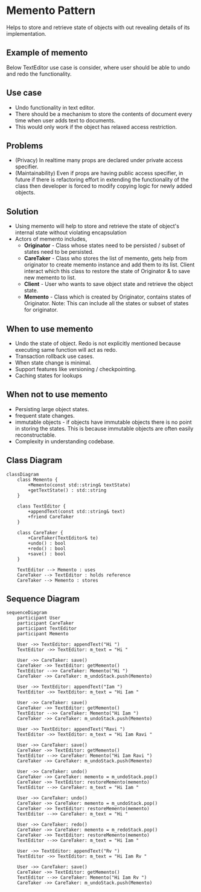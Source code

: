 # Memento Pattern
Helps to store and retrieve state of objects with out revealing details of its implementation.

## Example of memento
Below TextEditor use case is consider, where user should be able to undo and redo the functionality.

## Use case
- Undo functionality in text editor.
- There should be a mechanism to store the contents of document every time when user adds text to documents.
- This would only work if the object has relaxed access restriction.

## Problems
- (Privacy) In realtime many props are declared under private access specifier.
- (Maintainability) Even if props are having public access specifier, in future if there is refactoring effort in extending the functionality of the class then developer is forced to modify copying logic for newly added objects.

## Solution
- Using memento will help to store and retrieve the state of object's internal state without violating encapsulation
-  Actors of memento includes,
	* **Originator** - Class whose states need to be persisted / subset of states need to be persisted.
	* **CareTaker** - Class who stores the list of memento, gets help from originator to create memento instance and add them to its list. Client interact which this class to restore the state of Originator & to save new memento to list.
	* **Client** - User who wants to save object state and retrieve the object state.
	* **Memento** - Class which is created by Originator, contains states of Originator. Note: This can include all the states or subset of states for originator.

## When to use memento
- Undo the state of object. Redo is not explicitly mentioned because executing same function will act as redo.
- Transaction rollback use cases.
- When state change is minimal.
- Support features like versioning / checkpointing.
- Caching states for lookups

## When not to use memento
- Persisting large object states.
- frequent state changes.
- immutable objects - if objects have immutable objects there is no point in storing the states. This is because immutable objects are often easily reconstructable.
- Complexity in understanding codebase.

## Class Diagram
```mermaid
classDiagram
    class Memento {
        +Memento(const std::string& textState)
        +getTextState() : std::string
    }

    class TextEditor {
        +appendText(const std::string& text)
        +friend CareTaker
    }
    
    class CareTaker {
        +CareTaker(TextEditor& te)
        +undo() : bool
        +redo() : bool
        +save() : bool
    }

    TextEditor --> Memento : uses
    CareTaker --> TextEditor : holds reference
    CareTaker --> Memento : stores

```
## Sequence Diagram

```mermaid
sequenceDiagram
    participant User
    participant CareTaker
    participant TextEditor
    participant Memento

    User ->> TextEditor: appendText("Hi ")
    TextEditor ->> TextEditor: m_text = "Hi "
    
    User ->> CareTaker: save()
    CareTaker ->> TextEditor: getMemento()
    TextEditor -->> CareTaker: Memento("Hi ")
    CareTaker ->> CareTaker: m_undoStack.push(Memento)

    User ->> TextEditor: appendText("Iam ")
    TextEditor ->> TextEditor: m_text = "Hi Iam "
    
    User ->> CareTaker: save()
    CareTaker ->> TextEditor: getMemento()
    TextEditor -->> CareTaker: Memento("Hi Iam ")
    CareTaker ->> CareTaker: m_undoStack.push(Memento)

    User ->> TextEditor: appendText("Ravi ")
    TextEditor ->> TextEditor: m_text = "Hi Iam Ravi "
    
    User ->> CareTaker: save()
    CareTaker ->> TextEditor: getMemento()
    TextEditor -->> CareTaker: Memento("Hi Iam Ravi ")
    CareTaker ->> CareTaker: m_undoStack.push(Memento)

    User ->> CareTaker: undo()
    CareTaker ->> CareTaker: memento = m_undoStack.pop()
    CareTaker ->> TextEditor: restoreMemento(memento)
    TextEditor -->> CareTaker: m_text = "Hi Iam "

    User ->> CareTaker: undo()
    CareTaker ->> CareTaker: memento = m_undoStack.pop()
    CareTaker ->> TextEditor: restoreMemento(memento)
    TextEditor -->> CareTaker: m_text = "Hi "

    User ->> CareTaker: redo()
    CareTaker ->> CareTaker: memento = m_redoStack.pop()
    CareTaker ->> TextEditor: restoreMemento(memento)
    TextEditor -->> CareTaker: m_text = "Hi Iam "

    User ->> TextEditor: appendText("Rv ")
    TextEditor ->> TextEditor: m_text = "Hi Iam Rv "

    User ->> CareTaker: save()
    CareTaker ->> TextEditor: getMemento()
    TextEditor -->> CareTaker: Memento("Hi Iam Rv ")
    CareTaker ->> CareTaker: m_undoStack.push(Memento)


```

